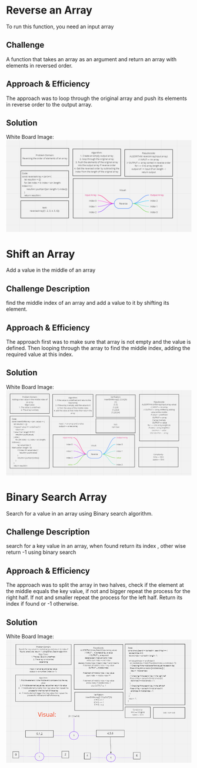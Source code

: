 # Reverse an Array
To run this function, you need an input array

## Challenge
A function that takes an array as an argument and return an array with elements in reversed order.

## Approach & Efficiency
The approach was to loop through the original array and push its elements in reverse order to the output array.

## Solution
White Board Image:
![](assets/reverse-array.png)

# Shift an Array
Add a value in the middle of an array

## Challenge Description
find the middle index of an array and add a value to it by shifting its element.

## Approach & Efficiency
The approach first was to make sure that array is not empty and the value is defined.
Then looping through the array to find the middle index, adding the required value at this index.

## Solution
White Board Image:
![](assets/ArrayShift.png)

# Binary Search Array
Search for a value in an array using Binary search algorithm.

## Challenge Description
search for a key value in an array, when found return its index , other wise return -1 using binary search

## Approach & Efficiency
The approach was to split the array in two halves, check if the element at the middle equals the key value, if not and bigger repeat the process for the right half. If not and smaller repeat the process for the left half. Return its index if found or -1 otherwise.

## Solution
White Board Image:
![](assets/BinarySearch.png)